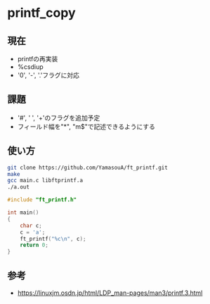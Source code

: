 # printf_copy

## 現在
- printfの再実装
- %csdiup
- '0', '-', '.'フラグに対応

## 課題
- '#', ' ', '+'のフラグを追加予定
- フィールド幅を"*", "m$"で記述できるようにする

## 使い方
```bash
git clone https://github.com/YamasouA/ft_printf.git
make
gcc main.c libftprintf.a
./a.out
```
```c
#include "ft_printf.h"

int main()
{
    char c;
    c = 'a';
    ft_printf("%c\n", c);
    return 0;
}
```
## 参考
- https://linuxjm.osdn.jp/html/LDP_man-pages/man3/printf.3.html